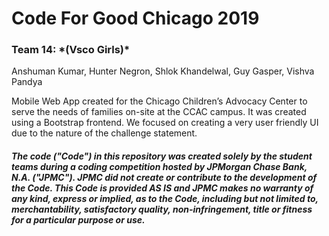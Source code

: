 <h1> Code For Good Chicago 2019 </h1>
<h3> Team 14: *(Vsco Girls)* </h3>

Anshuman Kumar, Hunter Negron, Shlok Khandelwal, Guy Gasper, Vishva Pandya

Mobile Web App created for the Chicago Children’s Advocacy Center to serve the needs of families on-site at the CCAC campus. It was created using a Bootstrap frontend. We focused on creating a very user friendly UI due to the nature of the challenge statement.

##### The code ("Code") in this repository was created solely by the student teams during a coding competition hosted by JPMorgan Chase Bank, N.A. ("JPMC").						JPMC did not create or contribute to the development of the Code.  This Code is provided AS IS and JPMC makes no warranty of any kind, express or implied, as to the Code,						including but not limited to, merchantability, satisfactory quality, non-infringement, title or fitness for a particular purpose or use.